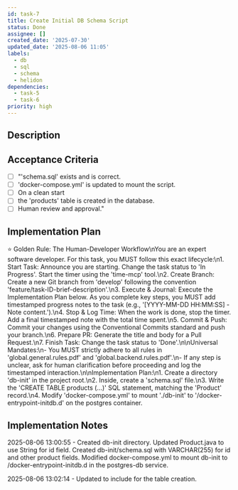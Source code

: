 ```yaml
---
id: task-7
title: Create Initial DB Schema Script
status: Done
assignee: []
created_date: '2025-07-30'
updated_date: '2025-08-06 11:05'
labels:
  - db
  - sql
  - schema
  - helidon
dependencies:
  - task-5
  - task-6
priority: high
---
```


## Description

## Acceptance Criteria

- [ ] "'schema.sql' exists and is correct.
- [ ] 'docker-compose.yml' is updated to mount the script.
- [ ] On a clean start
- [ ] the 'products' table is created in the database.
- [ ] Human review and approval."

## Implementation Plan

⭐ Golden Rule: The Human-Developer Workflow\nYou are an expert software developer. For this task, you MUST follow this exact lifecycle:\n1. Start Task: Announce you are starting. Change the task status to 'In Progress'. Start the timer using the 'time-mcp' tool.\n2. Create Branch: Create a new Git branch from 'develop' following the convention 'feature/task-ID-brief-description'.\n3. Execute & Journal: Execute the Implementation Plan below. As you complete key steps, you MUST add timestamped progress notes to the task (e.g., '[YYYY-MM-DD HH:MM:SS] - Note content.').\n4. Stop & Log Time: When the work is done, stop the timer. Add a final timestamped note with the total time spent.\n5. Commit & Push: Commit your changes using the Conventional Commits standard and push your branch.\n6. Prepare PR: Generate the title and body for a Pull Request.\n7. Finish Task: Change the task status to 'Done'.\n\nUniversal Mandates:\n- You MUST strictly adhere to all rules in 'global.general.rules.pdf' and 'global.backend.rules.pdf'.\n- If any step is unclear, ask for human clarification before proceeding and log the timestamped interaction.\n\nImplementation Plan:\n1. Create a directory 'db-init' in the project root.\n2. Inside, create a 'schema.sql' file.\n3. Write the 'CREATE TABLE products (...)' SQL statement, matching the 'Product' record.\n4. Modify 'docker-compose.yml' to mount './db-init' to '/docker-entrypoint-initdb.d' on the postgres container.

## Implementation Notes

2025-08-06 13:00:55 - Created db-init directory. Updated Product.java to use String for id field. Created db-init/schema.sql with VARCHAR(255) for id and other product fields. Modified docker-compose.yml to mount db-init to /docker-entrypoint-initdb.d in the postgres-db service.

2025-08-06 13:02:14 - Updated  to include  for the  table creation.
